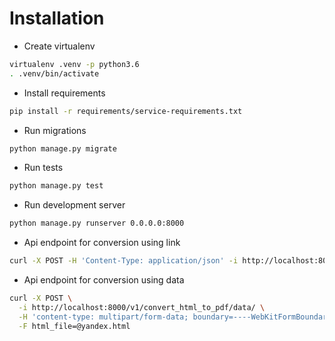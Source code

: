 # Installation

* Create virtualenv
```bash
virtualenv .venv -p python3.6
. .venv/bin/activate
```

* Install requirements
```bash
pip install -r requirements/service-requirements.txt
```

* Run migrations
```bash
python manage.py migrate
```

* Run tests
```bash
python manage.py test
```

* Run development server
```bash
python manage.py runserver 0.0.0.0:8000
```

* Api endpoint for conversion using link
```bash
curl -X POST -H 'Content-Type: application/json' -i http://localhost:8000/v1/convert_html_to_pdf/link/ --data '{"url": "https://www.djangoproject.com/"}'
```

* Api endpoint for conversion using data
```bash
curl -X POST \
  -i http://localhost:8000/v1/convert_html_to_pdf/data/ \
  -H 'content-type: multipart/form-data; boundary=----WebKitFormBoundary7MA4YWxkTrZu0gW' \
  -F html_file=@yandex.html
```